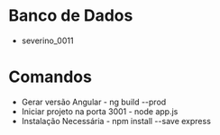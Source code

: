 # Banco de Dados
* severino_0011

# Comandos
* Gerar versão Angular - ng build --prod
* Iniciar projeto na porta 3001 - node app.js
* Instalação Necessária - npm install --save express